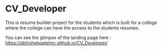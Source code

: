 # CV_Developer
This is resume builder project for the students which is built for a college where the college can have the access to the students resumes.

You can see the glimpse of the landing page here : https://abhishekpatelmc.github.io/CV_Developer/
